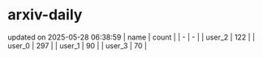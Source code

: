 # arxiv-daily
updated on 2025-05-28 06:38:59
| name | count |
| - | - |
| user_2 | 122 |
| user_0 | 297 |
| user_1 | 90 |
| user_3 | 70 |
